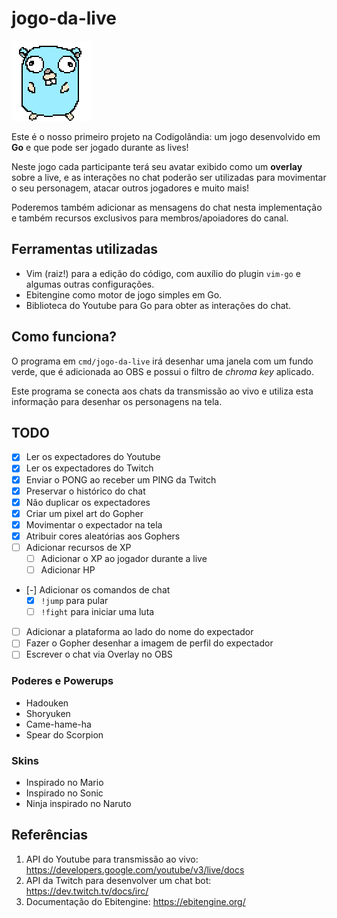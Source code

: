 # jogo-da-live

![Gopher](cmd/jogo-da-live/assets/img/gopher_standing.gif)

Este é o nosso primeiro projeto na Codigolândia: um jogo desenvolvido em **Go**
e que pode ser jogado durante as lives!

Neste jogo cada participante terá seu avatar exibido como um **overlay** sobre
a live, e as interações no chat poderão ser utilizadas para movimentar o seu
personagem, atacar outros jogadores e muito mais!

Poderemos também adicionar as mensagens do chat nesta implementação e também
recursos exclusivos para membros/apoiadores do canal.

## Ferramentas utilizadas

* Vim (raiz!) para a edição do código, com auxílio do plugin `vim-go` e algumas
  outras configurações.
* Ebitengine como motor de jogo simples em Go.
* Biblioteca do Youtube para Go para obter as interações do chat.

## Como funciona?

O programa em `cmd/jogo-da-live` irá desenhar uma janela com um fundo verde,
que é adicionada ao OBS e possui o filtro de *chroma key* aplicado.

Este programa se conecta aos chats da transmissão ao vivo e utiliza esta
informação para desenhar os personagens
na tela.

## TODO

- [x] Ler os expectadores do Youtube
- [x] Ler os expectadores do Twitch
- [x] Enviar o PONG ao receber um PING da Twitch
- [x] Preservar o histórico do chat
- [x] Não duplicar os expectadores
- [x] Criar um pixel art do Gopher
- [x] Movimentar o expectador na tela
- [x] Atribuir cores aleatórias aos Gophers
- [ ] Adicionar recursos de XP
  - [ ] Adicionar o XP ao jogador durante a live
  - [ ] Adicionar HP
- [-] Adicionar os comandos de chat
  - [x] `!jump` para pular
  - [ ] `!fight` para iniciar uma luta
- [ ] Adicionar a plataforma ao lado do nome do expectador
- [ ] Fazer o Gopher desenhar a imagem de perfil do expectador
- [ ] Escrever o chat via Overlay no OBS

### Poderes e Powerups

- Hadouken
- Shoryuken
- Came-hame-ha
- Spear do Scorpion

### Skins

- Inspirado no Mario
- Inspirado no Sonic
- Ninja inspirado no Naruto

## Referências

1. API do Youtube para transmissão ao vivo: https://developers.google.com/youtube/v3/live/docs
2. API da Twitch para desenvolver um chat bot: https://dev.twitch.tv/docs/irc/
3. Documentação do Ebitengine: https://ebitengine.org/
